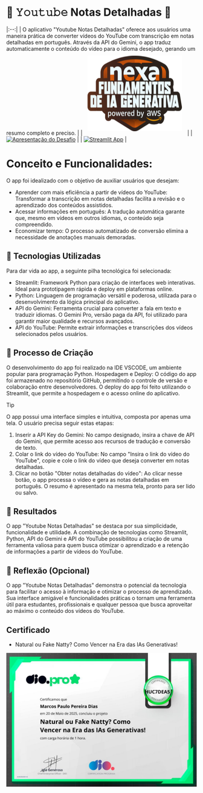 # 🎥 𝚈𝚘𝚞𝚝𝚞𝚋𝚎 Notas Detalhadas 📝

|:--:|
| O aplicativo "Youtube Notas Detalhadas" oferece aos usuários uma maneira prática de converter vídeos do YouTube com transcrição em notas detalhadas em português. Através da API do Gemini, o app traduz automaticamente o conteúdo do vídeo para o idioma desejado, gerando um resumo completo e preciso. |
| <a href="https://www.youtube.com/watch?v=ohVOaP6SpMQ" target="_blank"><img style="margin: 10px" height="200" width="250" src="/img/logo_nexa_dio.png" alt="Logo do BootCamp"/></a> |
| [![Apresentação do Desafio](/img/imagemapresentacao.gif)](https://dio-bootcamp-nexa-youtubenotas.streamlit.app/) |
| [![Streamlit App](https://static.streamlit.io/badges/streamlit_badge_black_white.svg)](https://dio-bootcamp-nexa-youtubenotas.streamlit.app/) |

# Conceito e Funcionalidades:
O app foi idealizado com o objetivo de auxiliar usuários que desejam:

- Aprender com mais eficiência a partir de vídeos do YouTube: Transformar a transcrição em notas detalhadas facilita a revisão e o aprendizado dos conteúdos assistidos.
- Acessar informações em português: A tradução automática garante que, mesmo em vídeos em outros idiomas, o conteúdo seja compreendido.
- Economizar tempo: O processo automatizado de conversão elimina a necessidade de anotações manuais demoradas.

## 🤖 Tecnologias Utilizadas
Para dar vida ao app, a seguinte pilha tecnológica foi selecionada:

- Streamlit: Framework Python para criação de interfaces web interativas. Ideal para prototipagem rápida e deploy em plataformas online.
- Python: Linguagem de programação versátil e poderosa, utilizada para o desenvolvimento da lógica principal do aplicativo.
- API do Gemini: Ferramenta crucial para converter a fala em texto e traduzir idiomas. O Gemini Pro, versão paga da API, foi utilizado para garantir maior qualidade e recursos avançados.
- API do YouTube: Permite extrair informações e transcrições dos vídeos selecionados pelos usuários.

## 🧐 Processo de Criação
O desenvolvimento do app foi realizado na IDE VSCODE, um ambiente popular para programação Python.
Hospedagem e Deploy: O código do app foi armazenado no repositório GitHub, permitindo o controle de versão e colaboração entre desenvolvedores. O deploy do app foi feito utilizando o Streamlit, que permite a hospedagem e o acesso online do aplicativo.

> [!TIP]
>O app possui uma interface simples e intuitiva, composta por apenas uma tela. O usuário precisa seguir estas etapas:
> 1.	Inserir a API Key do Gemini: No campo designado, insira a chave de API do Gemini, que permite acesso aos recursos de tradução e conversão de texto.
> 2.	Colar o link do vídeo do YouTube: No campo "Insira o link do vídeo do YouTube", copie e cole o link do vídeo que deseja converter em notas detalhadas.
> 3.	Clicar no botão "Obter notas detalhadas do vídeo": Ao clicar nesse botão, o app processa o vídeo e gera as notas detalhadas em português. O resumo é apresentado na mesma tela, pronto para ser lido ou salvo.

## 🚀 Resultados
O app "Youtube Notas Detalhadas" se destaca por sua simplicidade, funcionalidade e utilidade. A combinação de tecnologias como Streamlit, Python, API do Gemini e API do YouTube possibilitou a criação de uma ferramenta valiosa para quem busca otimizar o aprendizado e a retenção de informações a partir de vídeos do YouTube.

## 💭 Reflexão (Opcional)
O app "Youtube Notas Detalhadas" demonstra o potencial da tecnologia para facilitar o acesso à informação e otimizar o processo de aprendizado. Sua interface amigável e funcionalidades práticas o tornam uma ferramenta útil para estudantes, profissionais e qualquer pessoa que busca aproveitar ao máximo o conteúdo dos vídeos do YouTube.

## Certificado

- Natural ou Fake Natty? Como Vencer na Era das IAs Generativas!

[![Certificado](img/md_certificado.png)](https://www.dio.me/certificate/HUC7DEA5)
